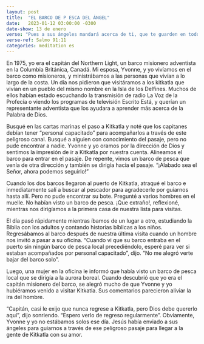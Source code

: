 ```yaml
---
layout: post
title:  "EL BARCO DE P ESCA DEL ÁNGEL"
date:   2023-01-12 03:00:00 -0300
date-show: 13 de enero
verse: "Pues a sus ángeles mandará acerca de ti, que te guarden en todos tus caminos"
verse-ref: Salmo 91:11
categories: meditation es
---
```


En 1975, yo era el capitán del Northern Light, un barco misionero adventista en la Columbia Británica, Canadá. Mi esposa, Yvonne, y yo vivíamos en el barco como misioneros, y ministrábamos a las personas que vivían a lo largo de la costa. Un día nos pidieron que visitáramos a los kitkatla que vivían en un pueblo del mismo nombre en la Isla de los Delfines. Muchos de ellos habían estado escuchando la transmisión de radio La Voz de la Profecía o viendo los programas de televisión Escrito Está, y querían un representante adventista que los ayudara a aprender más acerca de la Palabra de Dios.

Busqué en las cartas marinas el paso a Kitkatla y noté que los capitanes debían tener “personal capacitado” para acompañarlos a través de este peligroso canal. Busqué a alguien con conocimiento del pasaje, pero no pude encontrar a nadie. Yvonne y yo oramos por la dirección de Dios y sentimos la impresión de ir a Kitkatla por nuestra cuenta. Alineamos el barco para entrar en el pasaje. De repente, vimos un barco de pesca que venía de otra dirección y también se dirigía hacia el pasaje. “¡Alabado sea el Señor, ahora podemos seguirlo!”

Cuando los dos barcos llegaron al puerto de Kitkatla, atraqué el barco e inmediatamente salí a buscar al pescador para agradecerle por guiarnos hasta allí. Pero no pude encontrar su bote. Pregunté a varios hombres en el muelle. No habían visto un barco de pesca. ¡Que extraño!, reflexioné, mientras nos dirigíamos a la primera casa de nuestra lista para visitas.

El día pasó rápidamente mientras íbamos de un lugar a otro, estudiando la Biblia con los adultos y contando historias bíblicas a los niños. Regresábamos al barco después de nuestra última visita cuando un hombre nos invitó a pasar a su oficina. “Cuando vi que su barco entraba en el puerto sin ningún barco de pesca local precediéndolo, esperé para ver si estaban acompañados por personal capacitado”, dijo. “No me alegró verte bajar del barco solo”.

Luego, una mujer en la oficina le informó que había visto un barco de pesca local que se dirigía a la aurora boreal. Cuando descubrió que yo era el capitán misionero del barco, se alegró mucho de que Yvonne y yo hubiéramos venido a visitar Kitkatla. Sus comentarios parecieron aliviar la ira del hombre.

“Capitán, casi le exijo que nunca regrese a Kitkatla, pero Dios debe quererlo aquí”, dijo sonriendo. “Espero verlo de regreso regularmente”. Obviamente, Yvonne y yo no estábamos solos ese día. Jesús había enviado a sus ángeles para guiarnos a través de ese peligroso pasaje para llegar a la gente de Kitkatla con su amor.
